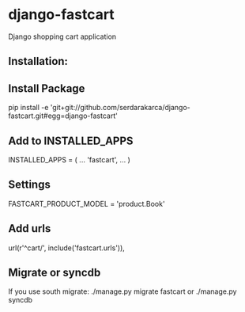 django-fastcart
===============

Django shopping cart application

Installation:
-------------

## Install Package

pip install -e 'git+git://github.com/serdarakarca/django-fastcart.git#egg=django-fastcart'

## Add to INSTALLED_APPS

INSTALLED_APPS = (
  ...
  'fastcart',
  ...
)

## Settings

FASTCART_PRODUCT_MODEL = 'product.Book'

## Add urls

url(r'^cart/', include('fastcart.urls')),

## Migrate or syncdb

If you use south migrate: ./manage.py migrate fastcart
or
./manage.py syncdb